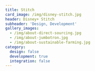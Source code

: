 ```yaml
---
title: Stitch
card_image: /img/disney-stitch.jpg
header: Disney+ Stitch
subheader: 'Design, Development'
gallery_images:
  - /img/about-direct-sourcing.jpg
  - /img/about-jumbotron.jpg
  - /img/about-sustainable-farming.jpg
category:
  design: false
  development: true
  integration: false
---
```


